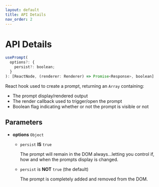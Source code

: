 ```yaml
---
layout: default
title: API Details
nav_order: 2
---
```


# API Details

```javascript
usePrompt(
  options?: {
    persist?: boolean;
  }
): [ReactNode, (renderer: Renderer) => Promise<Response>, boolean]
```

React hook used to create a prompt, returning an `Array` containing:

- The prompt display/rendered output
- The render callback used to trigger/open the prompt
- Boolean flag indicating whether or not the prompt is visible or not

## Parameters

- **options** `Object`

  - `persist` **IS** `true`

    The prompt will remain in the DOM always...letting you control if, how and when the prompts display is changed.

  - `persist` is **NOT** `true` (the default)

    The prompt is completely added and removed from the DOM.
